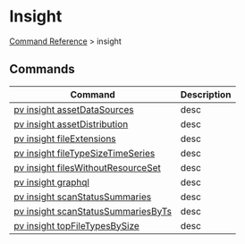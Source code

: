 # Insight
[Command Reference](../../../README.md#command-reference) > insight

## Commands
| Command | Description |
| --- | --- |
| [pv insight assetDataSources](./assetDataSources.md) | desc |
| [pv insight assetDistribution](./assetDistribution.md) | desc |
| [pv insight fileExtensions](./fileExtensions.md) | desc |
| [pv insight fileTypeSizeTimeSeries](./fileTypeSizeTimeSeries.md) | desc |
| [pv insight filesWithoutResourceSet](./filesWithoutResourceSet.md) | desc |
| [pv insight graphql](./graphql.md) | desc |
| [pv insight scanStatusSummaries](./scanStatusSummaries.md) | desc |
| [pv insight scanStatusSummariesByTs](./scanStatusSummariesByTs.md) | desc |
| [pv insight topFileTypesBySize](./topFileTypesBySize.md) | desc |